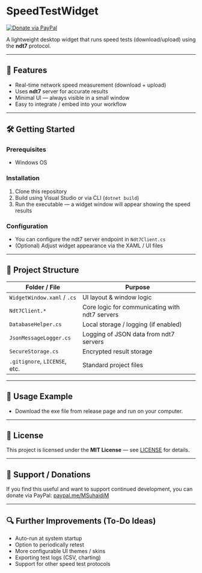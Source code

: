 # SpeedTestWidget  

[![Donate via PayPal](https://img.shields.io/badge/Donate-PayPal-blue?style=flat-square&logo=paypal)](https://paypal.me/MSuhaidiM)  

A lightweight desktop widget that runs speed tests (download/upload) using the **ndt7** protocol.  

---

## 🚀 Features

- Real-time network speed measurement (download + upload)  
- Uses **ndt7** server for accurate results  
- Minimal UI — always visible in a small window  
- Easy to integrate / embed into your workflow  

---

## 🛠️ Getting Started

### Prerequisites  
- Windows OS 

### Installation  
1. Clone this repository  
2. Build using Visual Studio or via CLI (`dotnet build`)  
3. Run the executable — a widget window will appear showing the speed results  

### Configuration  
- You can configure the ndt7 server endpoint in `Ndt7Client.cs`  
- (Optional) Adjust widget appearance via the XAML / UI files  

---

## 📂 Project Structure

| Folder / File                  | Purpose |
|-------------------------------|---------|
| `WidgetWindow.xaml` / `.cs`   | UI layout & window logic |
| `Ndt7Client.*`                 | Core logic for communicating with ndt7 servers |
| `DatabaseHelper.cs`           | Local storage / logging (if enabled) |
| `JsonMessageLogger.cs`         | Logging of JSON data from ndt7 servers|
| `SecureStorage.cs`              | Encrypted result storage |
| `.gitignore`, `LICENSE`, etc.  | Standard project files |

---

## 🧪 Usage Example

- Download the exe file from release page and run on your computer.

---

## 📜 License

This project is licensed under the **MIT License** — see [LICENSE](LICENSE) for details.

---

## 🙏 Support / Donations

If you find this useful and want to support continued development, you can donate via PayPal: [paypal.me/MSuhaidiM](https://paypal.me/MSuhaidiM)

---

## 🔍 Further Improvements (To-Do Ideas)

- Auto-run at system startup  
- Option to periodically retest  
- More configurable UI themes / skins  
- Exporting test logs (CSV, charting)  
- Support for other speed test protocols
